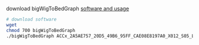 download bigWigToBedGraph
[software and usage](http://hgdownload.cse.ucsc.edu/admin/exe/linux.x86_64/)

```bash
# download software
wget 
chmod 700 bigWigToBedGraph
./bigWigToBedGraph ACCx_2A5AE757_20D5_49B6_95FF_CAE08E8197A0_X012_S05_L033_B1_T1_P024.insertions.bw 1.bg

```
<!--stackedit_data:
eyJoaXN0b3J5IjpbLTM3NzUzNDc4MiwtOTc0NjIwMjU0LDE3MD
c4NTM4NTcsMTEwMTEzMjEyXX0=
-->